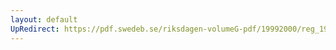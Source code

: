 ```yaml
---
layout: default
UpRedirect: https://pdf.swedeb.se/riksdagen-volumeG-pdf/19992000/reg_19992000/reg_19992000_0141.pdf
---
```

